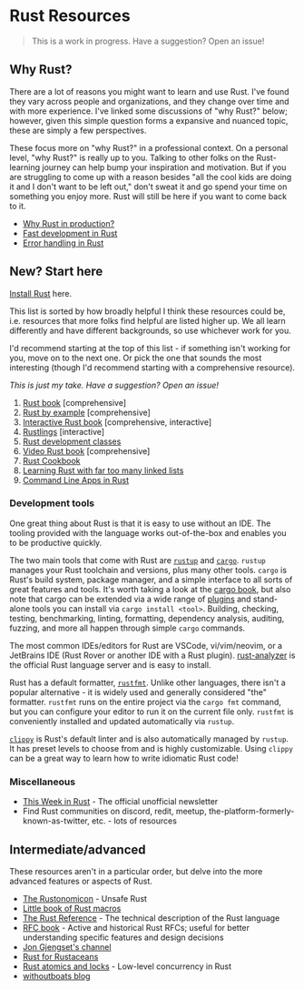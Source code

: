 # Rust Resources

> This is a work in progress. Have a suggestion? Open an issue!

## Why Rust?

There are a lot of reasons you might want to learn and use Rust. I've found
they vary across people and organizations, and they change over time and with
more experience. I've linked some discussions of "why Rust?" below; however,
given this simple question forms a expansive and nuanced topic, these are
simply a few perspectives.

These focus more on "why Rust?" in a professional context. On a personal level,
"why Rust?" is really up to you. Talking to other folks on the Rust-learning
journey can help bump your inspiration and motivation. But if you are
struggling to come up with a reason besides "all the cool kids are doing it and
I don't want to be left out," don't sweat it and go spend your time on
something you enjoy more. Rust will still be here if you want to come back to
it.

* [Why Rust in
  production?](https://corrode.dev/why-rust/#reasons-for-using-rust-in-production)
* [Fast development in
  Rust](https://blog.sdf.com/i/142481359/fearless-refactors)
* [Error handling in Rust](https://barretts.club/posts/go-errors/)

## New? Start here

[Install Rust](https://www.rust-lang.org/tools/install) here.

This list is sorted by how broadly helpful I think these resources could be,
i.e. resources that more folks find helpful are listed higher up. We all learn
differently and have different backgrounds, so use whichever work for you.

I'd recommend starting at the top of this list - if something isn't working for
you, move on to the next one. Or pick the one that sounds the most interesting
(though I'd recommend starting with a comprehensive resource).

_This is just my take. Have a suggestion? Open an issue!_

1. [Rust book](https://doc.rust-lang.org/book/) [comprehensive]
2. [Rust by example](https://doc.rust-lang.org/rust-by-example/)
   [comprehensive]
3. [Interactive Rust book](https://rust-book.cs.brown.edu/) [comprehensive,
   interactive]
4. [Rustlings](https://github.com/rust-lang/rustlings) [interactive]
5. [Rust development classes](https://rust-classes.com/preface)
6. [Video Rust
   book](https://www.youtube.com/watch?v=OX9HJsJUDxA&list=PLai5B987bZ9CoVR-QEIN9foz4QCJ0H2Y8)
   [comprehensive]
7. [Rust
   Cookbook](https://rust-lang-nursery.github.io/rust-cookbook/intro.html)
8. [Learning Rust with far too many linked
   lists](https://rust-unofficial.github.io/too-many-lists/)
9. [Command Line Apps in Rust](https://rust-cli.github.io/book/index.html)

### Development tools

One great thing about Rust is that it is easy to use without an IDE. The
tooling provided with the language works out-of-the-box and enables you to be
productive quickly.

The two main tools that come with Rust are
[`rustup`](https://rust-lang.github.io/rustup/) and
[`cargo`](https://doc.rust-lang.org/cargo/). `rustup` manages your Rust
toolchain and versions, plus many other tools. `cargo` is Rust's build system,
package manager, and a simple interface to all sorts of great features and
tools. It's worth taking a look at the [cargo
book](https://doc.rust-lang.org/cargo/), but also note that cargo can be
extended via a wide range of
[plugins](https://crates.io/categories/development-tools::cargo-plugins) and
stand-alone tools you can install via `cargo install <tool>`. Building,
checking, testing, benchmarking, linting, formatting, dependency analysis,
auditing, fuzzing, and more all happen through simple `cargo` commands.

The most common IDEs/editors for Rust are VSCode, vi/vim/neovim, or a JetBrains
IDE (Rust Rover or another IDE with a Rust plugin).
[rust-analyzer](https://rust-analyzer.github.io/) is the official Rust language
server and is easy to install.

Rust has a default formatter,
[`rustfmt`](https://github.com/rust-lang/rustfmt). Unlike other languages,
there isn't a popular alternative - it is widely used and generally considered
"the" formatter. `rustfmt` runs on the entire project via the `cargo fmt`
command, but you can configure your editor to run it on the current file only.
`rustfmt` is conveniently installed and updated automatically via `rustup`.

[`clippy`](https://doc.rust-lang.org/nightly/clippy/) is Rust's default linter
and is also automatically managed by `rustup`. It has preset levels to choose
from and is highly customizable. Using `clippy` can be a great way to learn how
to write idiomatic Rust code!

### Miscellaneous

* [This Week in Rust](https://this-week-in-rust.org/) - The official unofficial
  newsletter
* Find Rust communities on discord, redit, meetup,
  the-platform-formerly-known-as-twitter, etc. - lots of resources

## Intermediate/advanced

These resources aren't in a particular order, but delve into the more advanced
features or aspects of Rust.

* [The Rustonomicon](https://doc.rust-lang.org/nomicon/) - Unsafe Rust
* [Little book of Rust macros](https://danielkeep.github.io/tlborm/book/README.html)
* [The Rust Reference](https://doc.rust-lang.org/reference/index.html) - The
  technical description of the Rust language
* [RFC book](https://rust-lang.github.io/rfcs/) - Active and historical Rust
  RFCs; useful for better understanding specific features and design decisions
* [Jon Gjengset's channel](https://www.youtube.com/@jonhoo)
* [Rust for Rustaceans](https://nostarch.com/rust-rustaceans)
* [Rust atomics and locks](https://marabos.nl/atomics/) - Low-level concurrency in Rust
* [withoutboats blog](https://without.boats/)
